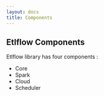 ```yaml
---
layout: docs
title: Components 
---
```


## Etlflow Components

Etlflow library has four components : 

* Core  
* Spark 
* Cloud  
* Scheduler    

